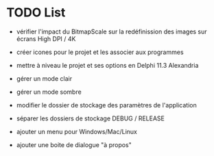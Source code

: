 # TODO List

* vérifier l'impact du BitmapScale sur la redéfinission des images sur écrans High DPI / 4K

* créer icones pour le projet et les associer aux programmes

* mettre à niveau le projet et ses options en Delphi 11.3 Alexandria

* gérer un mode clair
* gérer un mode sombre

* modifier le dossier de stockage des paramètres de l'application

* séparer les dossiers de stockage DEBUG / RELEASE

* ajouter un menu pour Windows/Mac/Linux

* ajouter une boite de dialogue "à propos"
